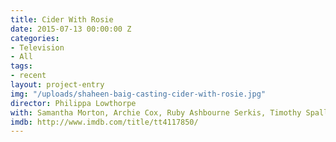 ```yaml
---
title: Cider With Rosie
date: 2015-07-13 00:00:00 Z
categories:
- Television
- All
tags:
- recent
layout: project-entry
img: "/uploads/shaheen-baig-casting-cider-with-rosie.jpg"
director: Philippa Lowthorpe
with: Samantha Morton, Archie Cox, Ruby Ashbourne Serkis, Timothy Spall
imdb: http://www.imdb.com/title/tt4117850/
---
```


